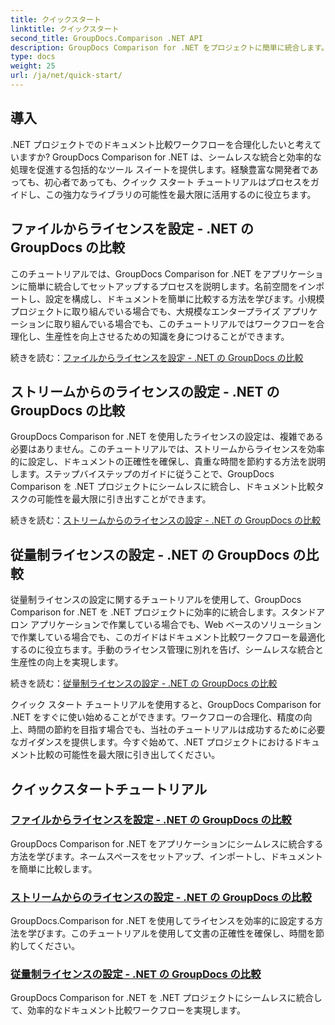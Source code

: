 ```yaml
---
title: クイックスタート
linktitle: クイックスタート
second_title: GroupDocs.Comparison .NET API
description: GroupDocs Comparison for .NET をプロジェクトに簡単に統合します。正確なドキュメント比較ワークフローのための効率的なライセンス設定方法を学びます。
type: docs
weight: 25
url: /ja/net/quick-start/
---
```


## 導入

.NET プロジェクトでのドキュメント比較ワークフローを合理化したいと考えていますか? GroupDocs Comparison for .NET は、シームレスな統合と効率的な処理を促進する包括的なツール スイートを提供します。経験豊富な開発者であっても、初心者であっても、クイック スタート チュートリアルはプロセスをガイドし、この強力なライブラリの可能性を最大限に活用するのに役立ちます。

## ファイルからライセンスを設定 - .NET の GroupDocs の比較

このチュートリアルでは、GroupDocs Comparison for .NET をアプリケーションに簡単に統合してセットアップするプロセスを説明します。名前空間をインポートし、設定を構成し、ドキュメントを簡単に比較する方法を学びます。小規模プロジェクトに取り組んでいる場合でも、大規模なエンタープライズ アプリケーションに取り組んでいる場合でも、このチュートリアルではワークフローを合理化し、生産性を向上させるための知識を身につけることができます。

続きを読む：[ファイルからライセンスを設定 - .NET の GroupDocs の比較](./set-license-from-file/)

## ストリームからのライセンスの設定 - .NET の GroupDocs の比較

GroupDocs Comparison for .NET を使用したライセンスの設定は、複雑である必要はありません。このチュートリアルでは、ストリームからライセンスを効率的に設定し、ドキュメントの正確性を確保し、貴重な時間を節約する方法を説明します。ステップバイステップのガイドに従うことで、GroupDocs Comparison を .NET プロジェクトにシームレスに統合し、ドキュメント比較タスクの可能性を最大限に引き出すことができます。

続きを読む：[ストリームからのライセンスの設定 - .NET の GroupDocs の比較](./set-license-from-stream/)

## 従量制ライセンスの設定 - .NET の GroupDocs の比較

従量制ライセンスの設定に関するチュートリアルを使用して、GroupDocs Comparison for .NET を .NET プロジェクトに効率的に統合します。スタンドアロン アプリケーションで作業している場合でも、Web ベースのソリューションで作業している場合でも、このガイドはドキュメント比較ワークフローを最適化するのに役立ちます。手動のライセンス管理に別れを告げ、シームレスな統合と生産性の向上を実現します。

続きを読む：[従量制ライセンスの設定 - .NET の GroupDocs の比較](./set-metered-license/)

クイック スタート チュートリアルを使用すると、GroupDocs Comparison for .NET をすぐに使い始めることができます。ワークフローの合理化、精度の向上、時間の節約を目指す場合でも、当社のチュートリアルは成功するために必要なガイダンスを提供します。今すぐ始めて、.NET プロジェクトにおけるドキュメント比較の可能性を最大限に引き出してください。
## クイックスタートチュートリアル
### [ファイルからライセンスを設定 - .NET の GroupDocs の比較](./set-license-from-file/)
GroupDocs Comparison for .NET をアプリケーションにシームレスに統合する方法を学びます。ネームスペースをセットアップ、インポートし、ドキュメントを簡単に比較します。
### [ストリームからのライセンスの設定 - .NET の GroupDocs の比較](./set-license-from-stream/)
GroupDocs.Comparison for .NET を使用してライセンスを効率的に設定する方法を学びます。このチュートリアルを使用して文書の正確性を確保し、時間を節約してください。
### [従量制ライセンスの設定 - .NET の GroupDocs の比較](./set-metered-license/)
GroupDocs Comparison for .NET を .NET プロジェクトにシームレスに統合して、効率的なドキュメント比較ワークフローを実現します。